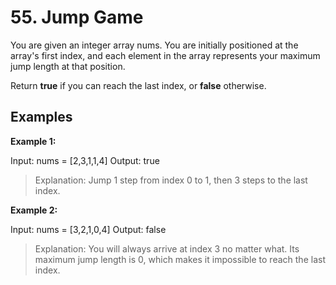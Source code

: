 # 55. Jump Game
You are given an integer array nums. You are initially positioned at the array's first index, and each element in the array represents your maximum jump length at that position.

Return **true** if you can reach the last index, or **false** otherwise.

## Examples

**Example 1:**

Input: nums = [2,3,1,1,4]
Output: true
> Explanation: Jump 1 step from index 0 to 1, then 3 steps to the last index.

**Example 2:**

Input: nums = [3,2,1,0,4]
Output: false
> Explanation: You will always arrive at index 3 no matter what. Its maximum jump length is 0, which makes it impossible to reach the last index.